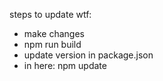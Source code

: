 steps to update wtf:
- make changes
- npm run build
- update version in package.json
- in here: npm update
